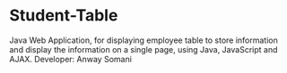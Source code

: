 # Student-Table
Java Web Application, for displaying employee table to store information and display the information on a single page, using Java, JavaScript and AJAX. 
Developer: Anway Somani
